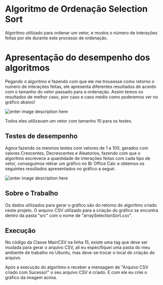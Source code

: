 # Algoritmo de Ordenação Selection Sort
Algoritmo utilizado para ordenar um vetor, e mostra o número de interações feitas por ele durante este processo de ordenação.

# Apresentação do desempenho dos algoritmos

Pegando o algoritmo e fazendo com que ele me trousesse como retorno o numero de interações feitas, ele apresenta diferentes resultados de acordo com o tamanho do vetor passado para a ordenação. Assim temos os resultados de melhor caso, pior caso e caso médio como poderemos ver no gráfico abaixo! 


![enter image description here](https://lh3.googleusercontent.com/MprZc40KoMz8YUxIURV0WNrIv-lGuNUIX8zXsBjNls394joIR1XEYIuXGQZKWEjhpGgfwsa0gagU9w "Print do resultado do algoritmo")

Todos eles utilizavam um vetor com tamanho 10 para os testes.



## Testes de desempenho
Agora fazendo os mesmos testes com vetores de 1 a 100, gerados com valores Crescentes, Decrescentes e Aleatorios, fazendo com que o algoritmo escrevece a quantidade de interações feitas com cada tipo de vetor, conseguimos retirar um gráfico no Br Office Calc e obtemos os seguintes resultados apresentados no gráfico a seguir.

![enter image description here](https://lh3.googleusercontent.com/Hi8fs6blCP0_Gv1ZFtGrS6Poqxh3IgpfVSzXcf4vvp2d1nkYPnZJJ-yDpXTvVfhlzTJML7WMGLm6Gg "Grafico de Interações do algortimo Selection Sort")

## Sobre o Trabalho

Os dados utilizados para gerar o gráfico são do retorno do algoritmo criado neste projeto. O arquivo CSV utilizado para a criação do gráfico se encontra dentro da pasta "src" com o nome de "arraySelectionSort.csv".


## Execução

No código da Classe MainCSV na linha 15, existe uma tag que deve ser mudada para gerar o arquivo CSV, ali eu especifiquei uma pasta do meu ambiente de trabalho no Ubuntu, mas deve-se trocar o local de criação do arquivo.

Após a execução do algoritmo e receber a mensagem de "Arquivo CSV criado com Sucesso!" o seu arquivo CSV é criado. E com ele eu criei o gráfico da imagem acima.